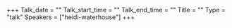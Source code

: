 +++
Talk_date = ""
Talk_start_time = ""
Talk_end_time = ""
Title = ""
Type = "talk"
Speakers = ["heidi-waterhouse"]
+++


